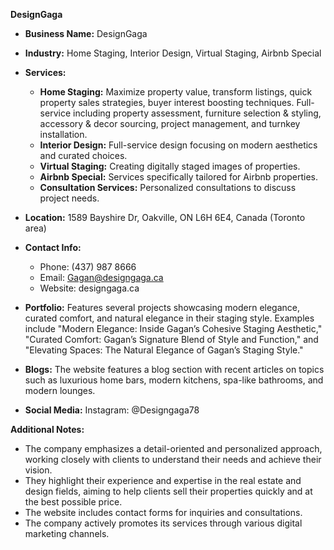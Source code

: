 **DesignGaga**

* **Business Name:** DesignGaga
* **Industry:** Home Staging, Interior Design, Virtual Staging, Airbnb Special
* **Services:**
    * **Home Staging:**  Maximize property value, transform listings, quick property sales strategies, buyer interest boosting techniques. Full-service including property assessment, furniture selection & styling, accessory & decor sourcing, project management, and turnkey installation.
    * **Interior Design:** Full-service design focusing on modern aesthetics and curated choices.
    * **Virtual Staging:**  Creating digitally staged images of properties.
    * **Airbnb Special:** Services specifically tailored for Airbnb properties.
    * **Consultation Services:**  Personalized consultations to discuss project needs.

* **Location:** 1589 Bayshire Dr, Oakville, ON L6H 6E4, Canada (Toronto area)
* **Contact Info:**
    * Phone: (437) 987 8666
    * Email: Gagan@designgaga.ca
    * Website: designgaga.ca
* **Portfolio:**  Features several projects showcasing modern elegance, curated comfort, and natural elegance in their staging style.  Examples include "Modern Elegance: Inside Gagan’s Cohesive Staging Aesthetic," "Curated Comfort: Gagan’s Signature Blend of Style and Function," and "Elevating Spaces: The Natural Elegance of Gagan’s Staging Style."
* **Blogs:**  The website features a blog section with recent articles on topics such as luxurious home bars, modern kitchens, spa-like bathrooms, and modern lounges.
* **Social Media:** Instagram: @Designgaga78


**Additional Notes:**

* The company emphasizes a detail-oriented and personalized approach, working closely with clients to understand their needs and achieve their vision.
* They highlight their experience and expertise in the real estate and design fields, aiming to help clients sell their properties quickly and at the best possible price.
* The website includes contact forms for inquiries and consultations.
* The company actively promotes its services through various digital marketing channels.